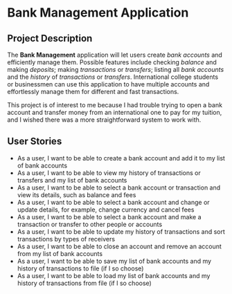 # Bank Management Application

## Project Description
The **Bank Management** application will let users create *bank accounts* and efficiently manage them. Possible features include checking *balance* and making *deposits*; making *transactions* or *transfers*; listing all *bank accounts* and the *history* of *transactions* or *transfers*. International college students or businessmen can use this application to have multiple accounts and effortlessly manage them for different and fast transactions. 

This project is of interest to me because I had trouble trying to open a bank account and transfer money from an international one to pay for my tuition, and I wished there was a more straightforward system to work with.

## User Stories
- As a user, I want to be able to create a bank account and add it to my list of bank accounts
- As a user, I want to be able to view my history of transactions or transfers and my list of bank accounts
- As a user, I want to be able to select a bank account or transaction and view its details, such as balance and fees
- As a user, I want to be able to select a bank account and change or update details, for example, change currency and cancel fees
- As a user, I want to be able to select a bank account and make a transaction or transfer to other people or accounts
- As a user, I want to be able to update my history of transactions and sort transactions by types of receivers
- As a user, I want to be able to close an account and remove an account from my list of bank accounts
- As a user, I want to be able to save my list of bank accounts and my history of transactions to file (if I so choose)
- As a user, I want to be able to load my list of bank accounts and my history of transactions from file (if I so choose)